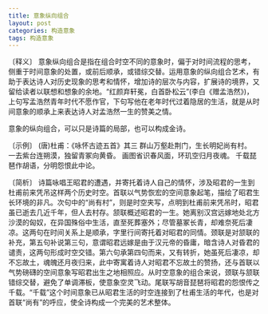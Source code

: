 ```yaml
---
title: 意象纵向组合
layout: post
categories: 构造意象
tags: 构造意象
---
```


〔释义〕 意象纵向组合是指在组合时空不同的意象时，偏于对时间流程的思考，侧重于时间意象的处置，或前后顺承，或错综交替。运用意象的纵向组合艺术，有助于表达诗人对历史现象的思考和情怀，增加诗的层次与内容，扩展诗的境界，又留给读者以联想和想象的余地。“红颜弃轩冕，白首卧松云”(李白《赠孟浩然》)，上句写孟浩然青年时代不愿作官，下句写他在老年时代过着隐居的生活，就是从时间意象的顺承上来表达诗人对孟浩然一生的赞美之情。

意象的纵向组合，可以只是诗篇的局部，也可以构成金诗。

〔示例〕 (唐)杜甫：《咏怀古迹五首》其三
群山万壑赴荆门，生长明妃尚有村。
一去紫台连朔漠，独留青冢向黄昏。
画图省识春风面，环玑空归月夜魂。
千载琵琶作胡语，分明怨恨此中论。

〔简析〕 诗篇咏唱王昭君的遭遇，并寄托着诗人自己的情怀，涉及昭君的一生到杜甫前来凭吊这样两个历史时空。首联以气势恢宏的空间意象起笔，描绘了昭君生长环境的非凡。次句中的“尚有村”，则是时空夹写，点明到杜甫前来凭吊时，昭君虽已逝去几近千年，但人去村存。颔联概述昭君的一生。她离别汉宫远嫁地处北方沙漠的匈奴，在异国殊俗中生活，直至死葬塞外；尽管墓冢长青，却难奈死后凄凉。这两句在时间关系上是顺承，字里行间寄托着对昭君的同情。颈联是对颔联的补充，第五句补说第三句，意谓昭君远嫁是由于汉元帝的昏庸，暗含诗人对昏君的谴责，这两句形成时空交错。第六句承第四句而来，又有转折，她虽死后凄凉，却不忘故土，魂魄还月夜归来，此中寄寓着诗人对昭君不忘故土的赞扬，还与首联以气势磅礴的空间意象写昭君出生之地相照应。从时空意象的组合来说，颈联与颔联错综交替，避免了单调滞板，使意象空灵飞动。尾联写胡音琵琶将昭君的怨恨传之千载。“千载”这个时间意象已从昭君生活的时空连接到了杜甫生活的年代，也是对首联“尚有”的呼应，使全诗构成一个完美的艺术整体。 